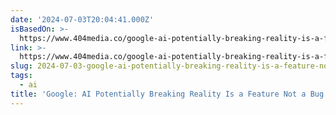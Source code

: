 ```yaml
---
date: '2024-07-03T20:04:41.000Z'
isBasedOn: >-
  https://www.404media.co/google-ai-potentially-breaking-reality-is-a-feature-not-a-bug/
link: >-
  https://www.404media.co/google-ai-potentially-breaking-reality-is-a-feature-not-a-bug/
slug: 2024-07-03-google-ai-potentially-breaking-reality-is-a-feature-not-a-bug
tags:
  - ai
title: 'Google: AI Potentially Breaking Reality Is a Feature Not a Bug'
---
```

 
